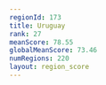 ```yaml
---
regionId: 173
title: Uruguay
rank: 27
meanScore: 78.55
globalMeanScore: 73.46
numRegions: 220
layout: region_score
---
```

